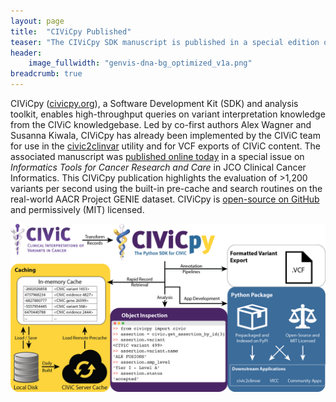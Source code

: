 ```yaml
---
layout: page
title:  "CIViCpy Published"
teaser: "The CIViCpy SDK manuscript is published in a special edition of JCO CCI"
header:
    image_fullwidth: "genvis-dna-bg_optimized_v1a.png"
breadcrumb: true
---
```


CIViCpy ([civicpy.org](http://civicpy.org)), a Software Development Kit (SDK) and analysis toolkit, enables high-throughput queries on variant interpretation knowledge from the CIViC knowledgebase. Led by co-first authors Alex Wagner and Susanna Kiwala, CIViCpy has already been implemented by the CIViC team for use in the [civic2clinvar](https://github.com/griffithlab/civic2clinvar) utility and for VCF exports of CIViC content. The associated manuscript was [published online today](https://ascopubs.org/doi/pdf/10.1200/CCI.19.00127) in a special issue on _Informatics Tools for Cancer Research and Care_ in JCO Clinical Cancer Informatics. This CIViCpy publication highlights the evaluation of >1,200 variants per second using the built-in pre-cache and search routines on the real-world AACR Project GENIE dataset. CIViCpy is [open-source on GitHub](https://github.com/griffithlab/civicpy) and permissively (MIT) licensed.

<div class="row">
    <div class="small-12 columns">
        <img src="/assets/img/news/civicpy.png">
    </div>
</div>
